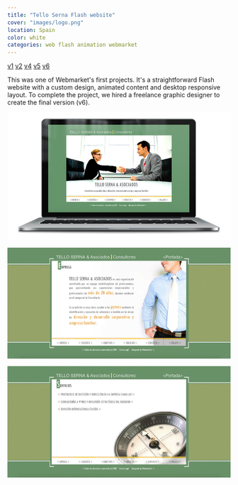 ```yaml
---
title: "Tello Serna Flash website"
cover: "images/logo.png"
location: Spain
color: white
categories: web flash animation webmarket
---
```


<p class="align-center">
<a class="btn" href="http://work.joanmira.com/webs/telloserna/v1" target="_blank">v1</a>
<a class="btn" href="http://work.joanmira.com/webs/telloserna/v2" target="_blank">v2</a>
<a class="btn" href="http://work.joanmira.com/webs/telloserna/v4" target="_blank">v4</a>
<a class="btn" href="http://work.joanmira.com/webs/telloserna/v5" target="_blank">v5</a>
<a class="btn" href="http://work.joanmira.com/webs/telloserna/v6" target="_blank">v6</a>
</p>

This was one of Webmarket's first projects. It's a straightforward Flash website with a custom design, animated content and desktop responsive layout. To complete the project, we hired a freelance graphic designer to create the final version (v6).

![](./images/1.jpg)

![](./images/2.jpg)

![](./images/3.jpg)
